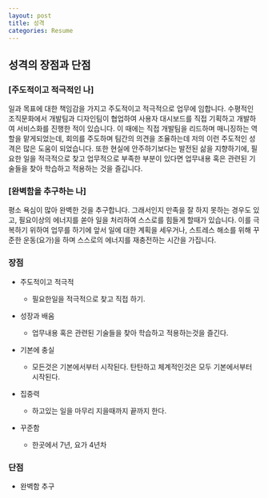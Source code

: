 ```yaml
---
layout: post
title: 성격
categories: Resume
---
```



## 성격의 장점과 단점
### [주도적이고 적극적인 나]
일과 목표에 대한 책임감을 가지고 주도적이고 적극적으로 업무에 임합니다. 수평적인 조직문화에서 개발팀과 디자인팀이 협업하여 사용자 대시보드를 직접 기획하고 개발하여 서비스화를 진행한 적이 있습니다. 이 때에는 직접 개발팀을 리드하며 매니징하는 역할을 맡게되었는데, 회의를 주도하며 팀간의 의견을 조율하는데 저의 이런 주도적인 성격은 많은 도움이 되었습니다. 또한 현실에 안주하기보다는 발전된 삶을 지향하기에, 필요한 일을 적극적으로 찾고 업무적으로 부족한 부분이 있다면 업무내용 혹은 관련된 기술들을 찾아 학습하고 적용하는 것을 즐깁니다.

### [완벽함을 추구하는 나]
평소 욕심이 많아 완벽한 것을 추구합니다. 그래서인지 만족을 잘 하지 못하는 경우도 있고, 필요이상의 에너지를 쏟아 일을 처리하여 스스로를 힘들게 할때가 있습니다. 이를 극복하기 위하여 업무를 하기에 앞서 일에 대한 계획을 세우거나, 스트레스 해소를 위해 꾸준한 운동(요가)을 하며 스스로의 에너지를 재충전하는 시간을 가집니다.

### 장점

- 주도적이고 적극적

	- 필요한일을 적극적으로 찾고 직접 하기.

- 성장과 배움

	- 업무내용 혹은 관련된 기술들을 찾아 학습하고 적용하는것을 즐긴다. 

- 기본에 충실

	- 모든것은 기본에서부터 시작된다. 탄탄하고 체계적인것은 모두 기본에서부터 시작된다. 

- 집중력 

	- 하고있는 일을 마무리 지을때까지 끝까지 한다.

- 꾸준함

	- 한곳에서 7년, 요가 4년차

### 단점

- 완벽함 추구


